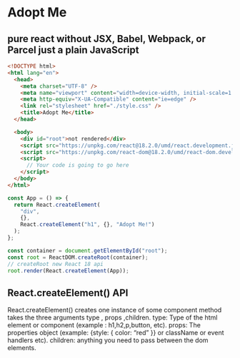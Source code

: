 # Adopt Me

## pure react without JSX, Babel, Webpack, or Parcel just a plain JavaScript

```html
<!DOCTYPE html>
<html lang="en">
  <head>
    <meta charset="UTF-8" />
    <meta name="viewport" content="width=device-width, initial-scale=1.0" />
    <meta http-equiv="X-UA-Compatible" content="ie=edge" />
    <link rel="stylesheet" href="./style.css" />
    <title>Adopt Me</title>
  </head>

  <body>
    <div id="root">not rendered</div>
    <script src="https://unpkg.com/react@18.2.0/umd/react.development.js"></script>
    <script src="https://unpkg.com/react-dom@18.2.0/umd/react-dom.development.js"></script>
    <script>
      // Your code is going to go here
    </script>
  </body>
</html>
```

```js
const App = () => {
  return React.createElement(
    "div",
    {},
    React.createElement("h1", {}, "Adopt Me!")
  );
};

const container = document.getElementById("root");
const root = ReactDOM.createRoot(container);
// createRoot new React 18 api
root.render(React.createElement(App));
```

## React.createElement() API

React.createElement() creates one instance of some component method takes the three arguments type , props ,children.
type: Type of the html element or component (example : h1,h2,p,button, etc).
props: The properties object (example: {style: { color: “red” }} or className or event handlers etc).
children: anything you need to pass between the dom elements.
